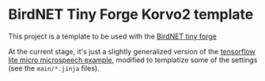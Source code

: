 # BirdNET Tiny Forge Korvo2 template

This project is a template to be used with the [BirdNET tiny forge](https://github.com/birdnet-team/BirdNET-Tiny-Forge)

At the current stage, it's just a slightly generalized version of the [tensorflow lite micro microspeech example](https://github.com/tensorflow/tflite-micro/blob/main/tensorflow/lite/micro/examples/micro_speech/README.md), modified to templatize some of the settings (see the `main/*.jinja` files).
